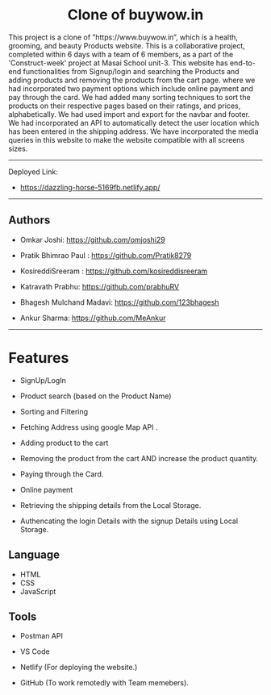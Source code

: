 <h1 align="center">Clone of buywow.in</h1>
This project is a clone of ”https://www.buywow.in”, which is a health, grooming, and beauty Products website. This is a collaborative project, completed within 6 days with a team of 6 members, as a part of the 'Construct-week' project at Masai School unit-3. This website has end-to-end functionalities from Signup/login and searching the Products and adding products and removing the products from the cart page. where we had incorporated two payment options which include online payment and pay through the card. We had added many sorting techniques to sort the products on their respective pages based on their ratings, and prices, alphabetically. We had used import and export for the navbar and footer. We had incorporated an API to automatically detect the user location which has been entered in the shipping address. We have incorporated the media queries in this website to make the website compatible with all screens sizes.
<hr>
<p>Deployed Link:</p>

* https://dazzling-horse-5169fb.netlify.app/
<hr>

<H2>Authors</h2>

* Omkar Joshi: https://github.com/omjoshi29

* Pratik Bhimrao Paul : https://github.com/Pratik8279

* KosireddiSreeram : https://github.com/kosireddisreeram

* Katravath Prabhu: https://github.com/prabhuRV

* Bhagesh Mulchand Madavi: https://github.com/123bhagesh

* Ankur Sharma: https://github.com/MeAnkur
<hr>

# Features

* SignUp/LogIn
 
* Product search (based on the Product Name)

* Sorting and Filtering

* Fetching Address using google Map API .

* Adding product to the cart 

* Removing  the product from the cart AND  increase the product quantity.

* Paying through the Card. 

* Online payment 

* Retrieving the shipping details from the Local Storage.

* Authencating the login Details with the signup Details using Local Storage.

## Language
* HTML
* CSS
* JavaScript
## Tools

* Postman API

* VS Code

* Netlify (For deploying the website.)

* GitHub (To work remotedly with Team memebers).





